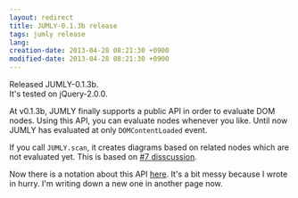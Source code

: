```yaml
---
layout: redirect
title: JUMLY-0.1.3b release
tags: jumly release
lang: 
creation-date: 2013-04-28 08:21:30 +0900
modified-date: 2013-04-28 08:21:30 +0900
---
```

Released JUMLY-0.1.3b.  
It's tested on jQuery-2.0.0.

At v0.1.3b, JUMLY finally supports a public API in order to evaluate DOM nodes.
Using this API, you can evaluate nodes whenever you like.
Until now JUMLY has evaluated at only `DOMContentLoaded` event.

If you call `JUMLY.scan`, it creates diagrams based on related nodes which are not evaluated yet. This is based on [#7 disscussion](https://github.com/tmtk75/jumly/pull/7).

Now there is a notation about this API [here](http://jumly.herokuapp.com/reference#_api). It's a bit messy because I wrote in hurry.
I'm writing down a new one in another page now.
